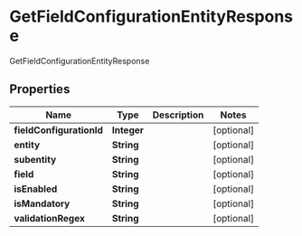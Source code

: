 

# GetFieldConfigurationEntityResponse

GetFieldConfigurationEntityResponse
## Properties

Name | Type | Description | Notes
------------ | ------------- | ------------- | -------------
**fieldConfigurationId** | **Integer** |  |  [optional]
**entity** | **String** |  |  [optional]
**subentity** | **String** |  |  [optional]
**field** | **String** |  |  [optional]
**isEnabled** | **String** |  |  [optional]
**isMandatory** | **String** |  |  [optional]
**validationRegex** | **String** |  |  [optional]



